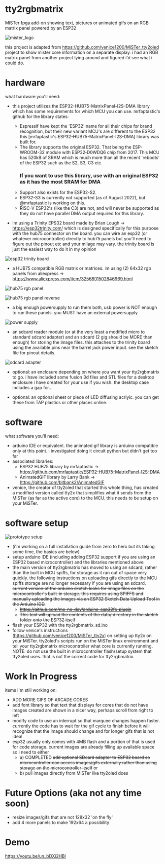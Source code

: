 # tty2rgbmatrix
MiSTer fpga add-on showing text, pictures or animated gifs on an RGB matrix panel powered by an ESP32

![mister_logo](docs/images/mister_logo.jpeg "mister_logo")
 
this project is adapted from https://github.com/venice1200/MiSTer_tty2oled project to show mister core information on a separate display. i had an RGB matrix panel from another project lying around and figured i'd see what i could do. 

# hardware
what hardware you'll need:
- this project utilizes the ESP32-HUB75-MatrixPanel-I2S-DMA library which has some requirements for which MCU you can use. mrfaptastic's github for the library states: 
	- Espressif have kept the 'ESP32' name for all their chips for brand recognition, but their new variant MCU's are different to the ESP32 this [mrfaptastic's ESP32-HUB75-MatrixPanel-I2S-DMA] library was built for.
	- The library supports the original ESP32. That being the ESP-WROOM-32 module with ESP32‑D0WDQ6 chip from 2017. This MCU has 520kB of SRAM which is much more than all the recent 'reboots' of the ESP32 such as the S2, S3, C3 etc. <b><h3>If you want to use this library, use with an original ESP32 as it has the most SRAM for DMA</b></h3>
	- Support also exists for the ESP32-S2.
	- ESP32-S3 is currently not supported (as of August 2022), but @mrfaptastic is working on this.
	- RISC-V ESP32's (like the C3) are not, and will never be supported as they do not have parallel DMA output required for this library.

- im using a Trinity EPS32 board made by Brian Lough -> https://esp32trinity.com/ which is designed specifically for this purpose with the hub75 connector on the board. you can wire an esp32 (or whatever microcontroller) directly to hub75 panels but you'll need to figure out the pinout etc and your milage may vary. the trinity board is just the easiest way to do it in my opinion

![esp32 trinity board](docs/images/esp32trinity.jpeg "esp32 trinity board")

- a HUB75 compatible RGB matrix or matrices. im using (2) 64x32 rgb panels from aliexpress -> https://www.aliexpress.com/item/3256801502846969.html

![hub75 rgb panel](docs/images/example_hub75_panel.jpeg "hub75 rgb panel")

![hub75 rgb panel reverse](docs/images/example_hub75_panel_reverse.jpeg "hub75 rgb panel reverse")

- a big enough powersupply to run them both, usb power is NOT enough to run these panels. you MUST have an external powersupply

![power supply](docs/images/powersupply.jpeg "powerbrick")

- an sdcard reader module (or at the very least a modified micro to standard sdcard adapter) and an sdcard (2 gig should be MORE than enough) for storing the image files. this attaches to the trinity board using the available pins near the barrel jack power input. see the sketch file for pinout details.

![sdcard adapter](https://cdn-shop.adafruit.com/970x728/254-03.jpg "sdcard")

- optional: an enclosure depending on where you want your tty2rgbmatrix to go. i have included some fusion 3d files and STL files for a desktop enclosure i have created for your use if you wish. the desktop case includes a gap for...

- optional: an optional sheet or piece of LED diffusing acrlyic. you can get these from TAP plastics or other places online.

# software
what software you'll need:
- arduino IDE or equivalent. the animated gif library is arduino compatible only at this point. i investigated doing it circuit python but didn't get too far
- associated libraries:
	- ESP32 HUB75 library by mrfaptastic -> https://github.com/mrfaptastic/ESP32-HUB75-MatrixPanel-I2S-DMA
	- AnimatedGIF library by Larry Bank -> https://github.com/bitbank2/AnimatedGIF
- venice, the creator of tty2oled that started this whole thing, has created a modified version called tty2x that simplifies what it sends from the MiSTer (as far as the active core) to the MCU. this needs to be setup on your MiSTer.

# software setup
![prototype setup](docs/images/prototype.jpeg "prototype")

- (i'm working on a full installation guide from zero to hero but its taking some time, the basics are below)
- setup arduino IDE (including adding ESP32 support if you are using an ESP32 based microcontroller) and the libraries mentioned above
- the main version of tty2rgbmatrix has moved to using an sdcard, rather than the built in MCU spiffs, for storage as it ran out of space very quickly. the following instructions on uploading gifs directly to the MCU spiffs storage are no longer necessary if you are using an sdcard. 
  ~~current version of the arduino sketch looks for image files on the microcontroller's built-in storage. this requires using SPIFFS and manually uploading the images via an ESP32 Sketch Data Upload Tool in the Arduino IDE:~~
	- ~~https://github.com/me-no-dev/arduino-esp32fs-plugin~~
	- ~~This tool will upload the contents of the data/ directory in the sketch folder onto the ESP32 itself~~
- flash your ESP32 with the tty2rgbmatrix_sd.ino
- follow venice's instructions (https://github.com/venice1200/MiSTer_tty2x) on setting up tty2x on your MiSTer. tty2oled's scripts run on the MiSTer linux environment and tell your tty2rgbmatrix microcontroller what core is currently running. NOTE: do not use the built in microcontroller flash/setup system that tty2oled uses. that is not the correct code for tty2rgbmatrix.


# Work In Progress
items i'm still working on:
- ADD MORE GIFS OF ARCADE CORES
- add font library so that text that displays for cores that do not have images created are shown in a nicer way, perhaps scroll from right to left
- modify code to use an interrupt so that marquee changes happen faster. currently the code has to wait for the gif cycle to finish before it will recognize that the image should change and for longer gifs that is not ideal
- esp32 usually only comes with 4MB flash and a portion of that is used for code storage. current images are already filling up available space so i need to either
	- a) COMPLETED ~~add optional SDcard adapter to ESP32 board so microcontroller can access images/gifs externally rather than using storage on the microcontroller itself~~ or 
	- b) pull images directly from MiSTer like tty2oled does

# Future Options (aka not any time soon)
- resize images/gifs that are not 128x32 'on the fly'
- add 4 more panels to make 192x64 a possibility

# Demo
https://youtu.be/un_bDXi2HBI